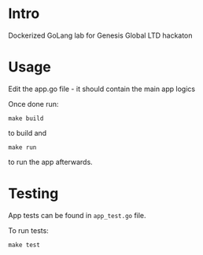 # Intro
Dockerized GoLang lab for Genesis Global LTD hackaton

# Usage
Edit the app.go file - it should contain the main app logics

Once done run:

	make build
to build and 

	make run
to run the app afterwards.

# Testing
App tests can be found in `app_test.go` file.

To run tests:

	make test

